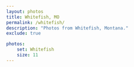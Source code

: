 ```yaml
---
layout: photos
title: Whitefish, MO
permalink: /whitefish/
description: "Photos from Whitefish, Montana."
exclude: true

photos:
    set: Whitefish
    size: 11
---
```

